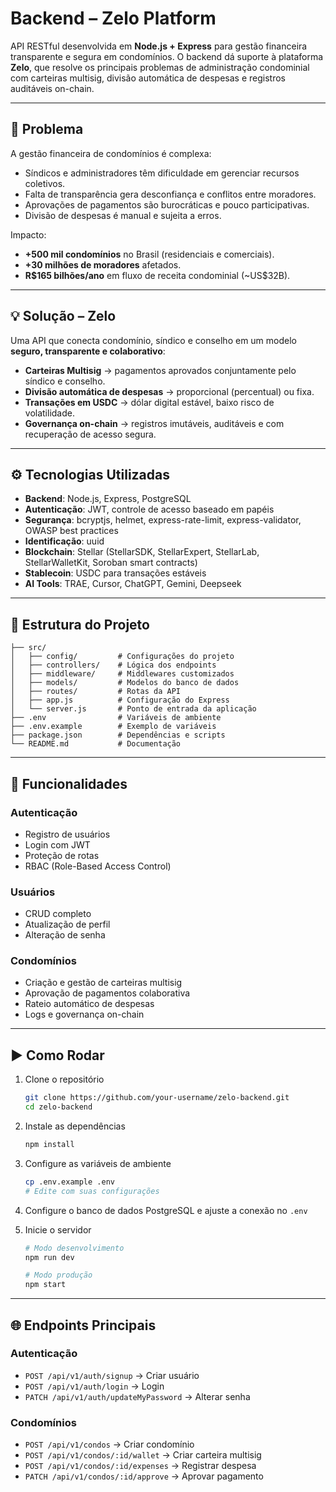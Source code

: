 # Backend – Zelo Platform

API RESTful desenvolvida em **Node.js + Express** para gestão financeira transparente e segura em condomínios.
O backend dá suporte à plataforma **Zelo**, que resolve os principais problemas de administração condominial com carteiras multisig, divisão automática de despesas e registros auditáveis on-chain.

---

## 🚨 Problema

A gestão financeira de condomínios é complexa:

* Síndicos e administradores têm dificuldade em gerenciar recursos coletivos.
* Falta de transparência gera desconfiança e conflitos entre moradores.
* Aprovações de pagamentos são burocráticas e pouco participativas.
* Divisão de despesas é manual e sujeita a erros.

Impacto:

* **+500 mil condomínios** no Brasil (residenciais e comerciais).
* **+30 milhões de moradores** afetados.
* **R\$165 bilhões/ano** em fluxo de receita condominial (\~US\$32B).

---

## 💡 Solução – Zelo

Uma API que conecta condomínio, síndico e conselho em um modelo **seguro, transparente e colaborativo**:

* **Carteiras Multisig** → pagamentos aprovados conjuntamente pelo síndico e conselho.
* **Divisão automática de despesas** → proporcional (percentual) ou fixa.
* **Transações em USDC** → dólar digital estável, baixo risco de volatilidade.
* **Governança on-chain** → registros imutáveis, auditáveis e com recuperação de acesso segura.

---

## ⚙️ Tecnologias Utilizadas

* **Backend**: Node.js, Express, PostgreSQL
* **Autenticação**: JWT, controle de acesso baseado em papéis
* **Segurança**: bcryptjs, helmet, express-rate-limit, express-validator, OWASP best practices
* **Identificação**: uuid
* **Blockchain**: Stellar (StellarSDK, StellarExpert, StellarLab, StellarWalletKit, Soroban smart contracts)
* **Stablecoin**: USDC para transações estáveis
* **AI Tools**: TRAE, Cursor, ChatGPT, Gemini, Deepseek

---

## 📂 Estrutura do Projeto

```
├── src/
│   ├── config/         # Configurações do projeto
│   ├── controllers/    # Lógica dos endpoints
│   ├── middleware/     # Middlewares customizados
│   ├── models/         # Modelos do banco de dados
│   ├── routes/         # Rotas da API
│   ├── app.js          # Configuração do Express
│   └── server.js       # Ponto de entrada da aplicação
├── .env                # Variáveis de ambiente
├── .env.example        # Exemplo de variáveis
├── package.json        # Dependências e scripts
└── README.md           # Documentação
```

---

## 🚀 Funcionalidades

### Autenticação

* Registro de usuários
* Login com JWT
* Proteção de rotas
* RBAC (Role-Based Access Control)

### Usuários

* CRUD completo
* Atualização de perfil
* Alteração de senha

### Condomínios

* Criação e gestão de carteiras multisig
* Aprovação de pagamentos colaborativa
* Rateio automático de despesas
* Logs e governança on-chain

---

## ▶️ Como Rodar

1. Clone o repositório

   ```bash
   git clone https://github.com/your-username/zelo-backend.git
   cd zelo-backend
   ```

2. Instale as dependências

   ```bash
   npm install
   ```

3. Configure as variáveis de ambiente

   ```bash
   cp .env.example .env
   # Edite com suas configurações
   ```

4. Configure o banco de dados PostgreSQL e ajuste a conexão no `.env`

5. Inicie o servidor

   ```bash
   # Modo desenvolvimento
   npm run dev

   # Modo produção
   npm start
   ```

---

## 🌐 Endpoints Principais

### Autenticação

* `POST /api/v1/auth/signup` → Criar usuário
* `POST /api/v1/auth/login` → Login
* `PATCH /api/v1/auth/updateMyPassword` → Alterar senha

### Condomínios

* `POST /api/v1/condos` → Criar condomínio
* `POST /api/v1/condos/:id/wallet` → Criar carteira multisig
* `POST /api/v1/condos/:id/expenses` → Registrar despesa
* `PATCH /api/v1/condos/:id/approve` → Aprovar pagamento
